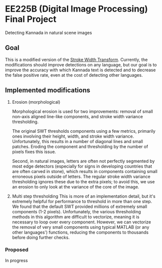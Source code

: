 # EE225B (Digital Image Processing) Final Project

Detecting Kannada in natural scene images

## Goal

This is a modified version of the [Stroke Width Transform][1]. Currently, the
modifications should improve detections on any language, but our goal is to
improve the accuracy with which Kannada text is detected and to decrease the
false positive rate, even at the cost of detecting other languages.

## Implemented modifications

1) Erosion (morphological)

    Morphological erosion is used for two improvements: removal of small
    non-axis aligned line-like components, and stroke width variance
    thresholding.

    The original SWT thresholds components using a few metrics, primarily ones
    involving their height, width, and stroke width variance. Unfortunately,
    this results in a number of diagonal lines and small patches. Eroding the
    component and thresholding by the number of pixels fixes this issue.

    Second, in natural images, letters are often not perfectly segmented by
    most edge detectors (especially for signs in developing countries that are
    often carved in stone), which results in components containing small
    erroneous pixels outside of letters. The regular stroke width variance
    thresholding ignores these due to the extra pixels; to avoid this, we use an
    erosion to only look at the variance of the core of the image.

2) Multi step thresholding
    This is more of an implementation detail, but it's extremely helpful for
    performance to threshold in more than one step. We found that the default
    SWT provided millions of extremely small components (1-2 pixels).
    Unfortunately, the various thresholding methods in this algorithm are
    difficult to vectorize, meaning it is necessary to loop over every
    component. However, we can vectorize the removal of very small components
    using typical MATLAB (or any other languages') functions, reducing the
    components to thousands before doing further checks.

### Proposed

In progress


[1]: http://research.microsoft.com/pubs/149305/1509.pdf

